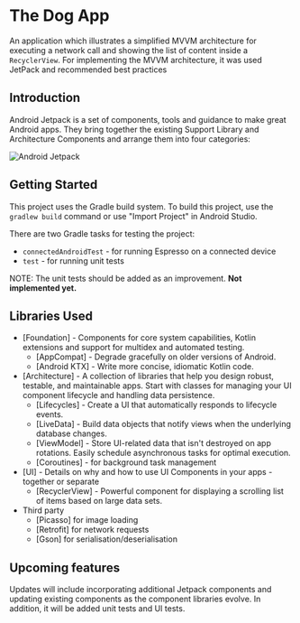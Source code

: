 The Dog App
=========================

An application which illustrates a simplified MVVM architecture for executing a network call and showing
the list of content inside a `RecyclerView`. For implementing the MVVM architecture, it was used JetPack and
recommended best practices

Introduction
------------

Android Jetpack is a set of components, tools and guidance to make great Android apps. They bring
together the existing Support Library and Architecture Components and arrange them into four
categories:

![Android Jetpack](screenshots/jetpack_donut.png "Android Jetpack Components")



Getting Started
---------------
This project uses the Gradle build system. To build this project, use the
`gradlew build` command or use "Import Project" in Android Studio.

There are two Gradle tasks for testing the project:
* `connectedAndroidTest` - for running Espresso on a connected device
* `test` - for running unit tests

NOTE: The unit tests should be added as an improvement. **Not implemented yet.**


Libraries Used
--------------
* [Foundation] - Components for core system capabilities, Kotlin extensions and support for
  multidex and automated testing.
    * [AppCompat] - Degrade gracefully on older versions of Android.
    * [Android KTX] - Write more concise, idiomatic Kotlin code.
* [Architecture] - A collection of libraries that help you design robust, testable, and
  maintainable apps. Start with classes for managing your UI component lifecycle and handling data
  persistence.
    * [Lifecycles] - Create a UI that automatically responds to lifecycle events.
    * [LiveData] - Build data objects that notify views when the underlying database changes.
    * [ViewModel] - Store UI-related data that isn't destroyed on app rotations. Easily schedule
      asynchronous tasks for optimal execution.
    * [Coroutines] - for background task management
* [UI] - Details on why and how to use UI Components in your apps - together or separate
    * [RecyclerView] - Powerful component for displaying a scrolling list of items based on large data sets.
* Third party
    * [Picasso] for image loading
    * [Retrofit] for network requests
    * [Gson] for serialisation/deserialisation

Upcoming features
-----------------
Updates will include incorporating additional Jetpack components and updating existing components
as the component libraries evolve. In addition, it will be added unit tests and UI tests.
